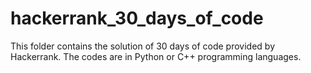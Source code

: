 # hackerrank_30_days_of_code
This folder contains the solution of 30 days of code provided by Hackerrank.
The codes are in Python or C++ programming languages.

